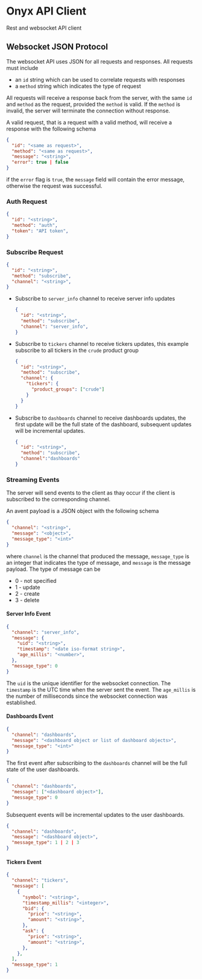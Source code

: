 # Onyx API Client
Rest and websocket API client


## Websocket JSON Protocol

The websocket API uses JSON for all requests and responses. All requests must
include

* an `id` string which can be used to correlate requests with responses
* a `method` string which indicates the type of request

All requests will receive a response back from the server, with the same `id` and `method` as the request, provided the `method` is valid. If the `method` is invalid, the server will terminate the connection without response.

A valid request, that is a request with a valid method, will receive a response with the following schema

```json
{
  "id": "<same as request>",
  "method": "<same as request>",
  "message": "<string>",
  "error": true | false
}
```

if the `error` flag is `true`, the `message` field will contain the error message, otherwise the request was successful.

### Auth Request

```json
{
  "id": "<string>",
  "method": "auth",
  "token": "API token",
}
```

### Subscribe Request

```json
{
  "id": "<string>",
  "method": "subscribe",
  "channel": "<string>",
}
```

* Subscribe to `server_info` channel to receive server info updates
  ```json
  {
    "id": "<string>",
    "method": "subscribe",
    "channel": "server_info",
  }
  ```

* Subscribe to `tickers` channel to receive tickers updates, this example subscribe to all tickers in the `crude` product group
  ```json
  {
    "id": "<string>",
    "method": "subscribe",
    "channel": {
      "tickers": {
        "product_groups": ["crude"]
      }
    }
  }
  ```

* Subscribe to `dashboards` channel to receive dashboards updates, the first update will be the full state of the dashboard, subsequent updates will be incremental updates.
  ```json
  {
    "id": "<string>",
    "method": "subscribe",
    "channel":"dashboards"
  }
  ```

### Streaming Events

The server will send events to the client as thay occur if the client is subscribed to the corresponding channel.

An avent payload is a JSON object with the following schema

```json
{
  "channel": "<string>",
  "message": "<object>",
  "message_type": "<int>"
}
```

where `channel` is the channel that produced the message, `message_type` is an integer that indicates the type of message, and `message` is the message payload.
The type of message can be
* 0 - not specified
* 1 - update
* 2 - create
* 3 - delete

#### Server Info Event

```json
{
  "channel": "server_info",
  "message": {
    "uid": "<string>",
    "timestamp": "<date iso-format string>",
    "age_millis": "<number>",
  },
  "message_type": 0
}
```

The `uid` is the unique identifier for the websocket connection. The `timestamp` is the UTC time when the server sent the event. The `age_millis` is the number of milliseconds since the websocket connection was established.


#### Dashboards Event


```json
{
  "channel": "dashboards",
  "message": "<dashboard object or list of dashboard objects>",
  "message_type": "<int>"
}
```

The first event after subscribing to the `dashboards` channel will be the full state of the user dashboards.

```json
{
  "channel": "dashboards",
  "message": ["<dashboard object>"],
  "message_type": 0
}
```

Subsequent events will be incremental updates to the user dashboards.

```json
{
  "channel": "dashboards",
  "message": "<dashboard object>",
  "message_type": 1 | 2 | 3
}
```

#### Tickers Event

```json
{
  "channel": "tickers",
  "message": [
    {
      "symbol": "<string>",
      "timestamp_millis": "<integer>",
      "bid": {
        "price": "<string>",
        "amount": "<string>",
      },
      "ask": {
        "price": "<string>",
        "amount": "<string>",
      },
    },
  ],
  "message_type": 1
}
```
